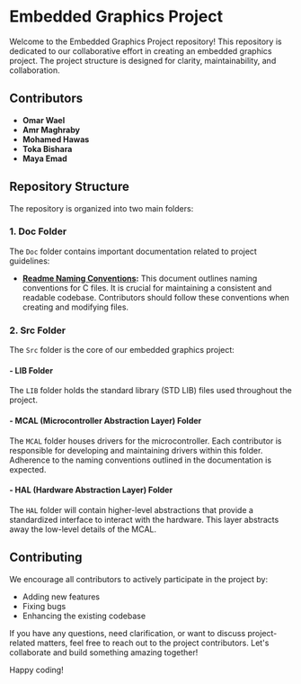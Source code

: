 # Embedded Graphics Project 

Welcome to the Embedded Graphics Project repository! This repository is dedicated to our collaborative effort in creating an embedded graphics project. The project structure is designed for clarity, maintainability, and collaboration.

## Contributors

- **Omar Wael**
- **Amr Maghraby**
- **Mohamed Hawas**
- **Toka Bishara**
- **Maya Emad**

## Repository Structure

The repository is organized into two main folders:

### 1. Doc Folder

The `Doc` folder contains important documentation related to project guidelines:

- **[Readme Naming Conventions](Doc/Readme.md):** This document outlines naming conventions for C files. It is crucial for maintaining a consistent and readable codebase. Contributors should follow these conventions when creating and modifying files.

### 2. Src Folder

The `Src` folder is the core of our embedded graphics project:

#### - LIB Folder

The `LIB` folder holds the standard library (STD LIB) files used throughout the project.

#### - MCAL (Microcontroller Abstraction Layer) Folder

The `MCAL` folder houses drivers for the microcontroller. Each contributor is responsible for developing and maintaining drivers within this folder. Adherence to the naming conventions outlined in the documentation is expected.

#### - HAL (Hardware Abstraction Layer) Folder

The `HAL` folder will contain higher-level abstractions that provide a standardized interface to interact with the hardware. This layer abstracts away the low-level details of the MCAL.

## Contributing

We encourage all contributors to actively participate in the project by:

- Adding new features
- Fixing bugs
- Enhancing the existing codebase

If you have any questions, need clarification, or want to discuss project-related matters, feel free to reach out to the project contributors. Let's collaborate and build something amazing together!

Happy coding!

